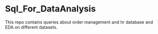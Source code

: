 # Sql_For_DataAnalysis

This repo contains queries about order management and hr database and EDA on different datasets.

